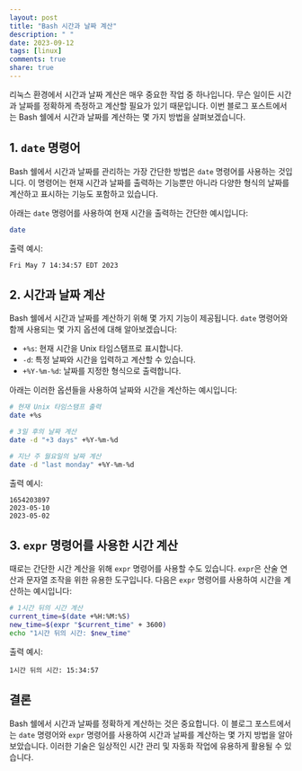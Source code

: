 ```yaml
---
layout: post
title: "Bash 시간과 날짜 계산"
description: " "
date: 2023-09-12
tags: [linux]
comments: true
share: true
---
```


리눅스 환경에서 시간과 날짜 계산은 매우 중요한 작업 중 하나입니다. 무슨 일이든 시간과 날짜를 정확하게 측정하고 계산할 필요가 있기 때문입니다. 이번 블로그 포스트에서는 Bash 쉘에서 시간과 날짜를 계산하는 몇 가지 방법을 살펴보겠습니다.

## 1. `date` 명령어

Bash 쉘에서 시간과 날짜를 관리하는 가장 간단한 방법은 `date` 명령어를 사용하는 것입니다. 이 명령어는 현재 시간과 날짜를 출력하는 기능뿐만 아니라 다양한 형식의 날짜를 계산하고 표시하는 기능도 포함하고 있습니다.

아래는 `date` 명령어를 사용하여 현재 시간을 출력하는 간단한 예시입니다:

```bash
date
```

출력 예시:

```
Fri May 7 14:34:57 EDT 2023
```

## 2. 시간과 날짜 계산

Bash 쉘에서 시간과 날짜를 계산하기 위해 몇 가지 기능이 제공됩니다. `date` 명령어와 함께 사용되는 몇 가지 옵션에 대해 알아보겠습니다:

- `+%s`: 현재 시간을 Unix 타임스탬프로 표시합니다.
- `-d`: 특정 날짜와 시간을 입력하고 계산할 수 있습니다.
- `+%Y-%m-%d`: 날짜를 지정한 형식으로 출력합니다.

아래는 이러한 옵션들을 사용하여 날짜와 시간을 계산하는 예시입니다:

```bash
# 현재 Unix 타임스탬프 출력
date +%s

# 3일 후의 날짜 계산
date -d "+3 days" +%Y-%m-%d

# 지난 주 월요일의 날짜 계산
date -d "last monday" +%Y-%m-%d
```

출력 예시:

```
1654203897
2023-05-10
2023-05-02
```

## 3. `expr` 명령어를 사용한 시간 계산

때로는 간단한 시간 계산을 위해 `expr` 명령어를 사용할 수도 있습니다. `expr`은 산술 연산과 문자열 조작을 위한 유용한 도구입니다. 다음은 `expr` 명령어를 사용하여 시간을 계산하는 예시입니다:

```bash
# 1시간 뒤의 시간 계산
current_time=$(date +%H:%M:%S)
new_time=$(expr "$current_time" + 3600)
echo "1시간 뒤의 시간: $new_time"
```

출력 예시:

```
1시간 뒤의 시간: 15:34:57
```

## 결론

Bash 쉘에서 시간과 날짜를 정확하게 계산하는 것은 중요합니다. 이 블로그 포스트에서는 `date` 명령어와 `expr` 명령어를 사용하여 시간과 날짜를 계산하는 몇 가지 방법을 알아보았습니다. 이러한 기술은 일상적인 시간 관리 및 자동화 작업에 유용하게 활용될 수 있습니다.